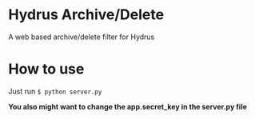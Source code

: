 # Hydrus Archive/Delete  
A web based archive/delete filter for Hydrus  

# How to use
Just run `$ python server.py`  

**You also might want to change the app.secret_key in the server.py file**